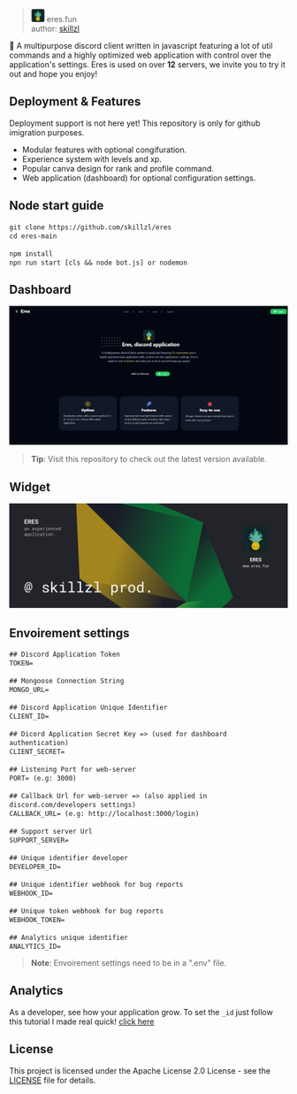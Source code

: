 > <img src="./assets/eres-crop.png"  width="24" /> eres.fun<br/> author: [skillzl](https://skillzl.dev)

🍍 A multipurpose discord client written in javascript featuring a lot of util commands and a highly optimized web application with control over the application's settings. Eres is used on over **12** servers, we invite you to try it out and hope you enjoy!

## Deployment & Features

Deployment support is not here yet! This repository is only for github imigration purposes.

- Modular features with optional congifuration.
- Experience system with levels and xp.
- Popular canva design for rank and profile command.
- Web application (dashboard) for optional configuration settings.

## Node start guide

```
git clone https://github.com/skillzl/eres
cd eres-main

npm install
npn run start [cls && node bot.js] or nodemon
```

## Dashboard

<img  src="./assets/github/dashboard.png"  width="1042">

> **Tip**: Visit this repository to check out the latest version available.

## Widget

<a  href="https://eres.fun" ><img  src="./assets/github/eres-widget.png"  width="512"><a/>

## Envoirement settings

```
## Discord Application Token
TOKEN=

## Mongoose Connection String
MONGO_URL=

## Discord Application Unique Identifier
CLIENT_ID=

## Dicord Application Secret Key => (used for dashboard authentication)
CLIENT_SECRET=

## Listening Port for web-server
PORT= (e.g: 3000)

## Callback Url for web-server => (also applied in discord.com/developers settings)
CALLBACK_URL= (e.g: http://localhost:3000/login)

## Support server Url
SUPPORT_SERVER=

## Unique identifier developer
DEVELOPER_ID=

## Unique identifier webhook for bug reports
WEBHOOK_ID=

## Unique token webhook for bug reports
WEBHOOK_TOKEN= 

## Analytics unique identifier
ANALYTICS_ID=
```

> **Note**: Envoirement settings need to be in a ".env" file.

## Analytics

As a developer, see how your application grow.
To set the  `_id` just follow this tutorial I made real quick!
[click here](./ANALYTICS.md)

## License

This project is licensed under the Apache License 2.0 License - see the [LICENSE](https://github.com/skillzl/eres/blob/main/LICENSE) file for details.